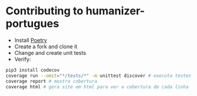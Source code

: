 # Contributing to humanizer-portugues

- Install [Poetry](https://python-poetry.org/)
- Create a fork and clone it
- Change and create unit tests
- Verify:

```sh
pip3 install codecov
coverage run --omit="*/tests/*" -m unittest discover # executa testes
coverage report # mostra cobertura
coverage html # gera site em html para ver a cobertura de cada linha
```
